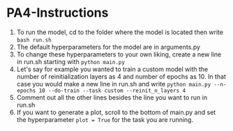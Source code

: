 # PA4-Instructions
1. To run the model, cd to the folder where the model is located then write `bash run.sh` 
2. The default hyperparameters for the model are in arguments.py
3. To change these hyperparameters to your own liking, create a new line in run.sh starting with `python main.py`
4. Let's say for example you wanted to train a custom model with the number of reinitialization layers as 4 and number of epochs as 10. In that case you would make a new line in run.sh and write `python main.py --n-epochs 10 --do-train --task custom --reinit_n_layers 4`
5. Comment out all the other lines besides the line you want to run in run.sh
6. If you want to generate a plot, scroll to the bottom of main.py and set the hyperparameter `plot = True` for the task you are running.


